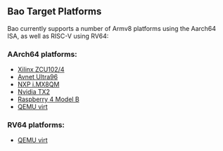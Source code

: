 ## Bao Target Platforms

Bao currently supports a number of Armv8 platforms using the Aarch64 ISA, as
well as RISC-V using RV64:

### AArch64 platforms:
* [Xilinx ZCU102/4](platform/zcu.md)
* [Avnet Ultra96](platform/ultra96.md)
* [NXP i.MX8QM](platform/imx8qm.md)
* [Nvidia TX2](platform/tx2.md)
* [Raspberry 4 Model B](platform/rpi4.md)
* [QEMU virt](platform/qemu-aarch64-virt.md)

### RV64 platforms:
* [QEMU virt](platform/qemu-aarch64-virt.md)
<!-- * [Rocket ???](platform/) -->
<!-- * [Rocket Firesim*](platform/) -->